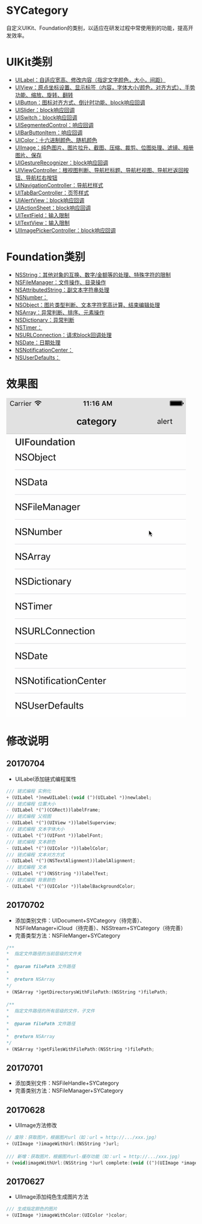 # SYCategory
自定义UIKit、Foundation的类别，以适应在研发过程中常使用到的功能，提高开发效率。

# UIKit类别
  * [UILabel：自适应宽高、修改内容（指定文字颜色，大小，间距）](https://github.com/potato512/SYCategory/tree/master/CategoryRead/UILabelCategory)
  * [UIView：原点坐标设置、显示标签（内容，字体大小/颜色，对齐方式）、手势功能、缩放、旋转、翻转](https://github.com/potato512/SYCategory/tree/master/CategoryRead/UIViewCategory)
  * [UIButton：图标对齐方式、倒计时功能、block响应回调](https://github.com/potato512/SYCategory/tree/master/CategoryRead/UIButtonCategory)
  * [UISlider：block响应回调](https://github.com/potato512/SYCategory/tree/master/CategoryRead/UISliderCategory)
  * [UISwitch：block响应回调](https://github.com/potato512/SYCategory/tree/master/CategoryRead/UISwitchCategory)
  * [UISegmentedControl：响应回调](https://github.com/potato512/SYCategory/tree/master/CategoryRead/UISegmentedControlCategory)
  * [UIBarButtonItem：响应回调](https://github.com/potato512/SYCategory/tree/master/CategoryRead/UIBarButtonItemCategory)
  * [UIColor：十六进制颜色、随机颜色](https://github.com/potato512/SYCategory/tree/master/CategoryRead/UIColorCategory)
  * [UIImage：纯色图片、图片拉升、截图、压缩、裁剪、位图处理、滤镜、相册图片、保存](https://github.com/potato512/SYCategory/tree/master/CategoryRead/UIImageCategory)
  * [UIGestureRecognizer：block响应回调](https://github.com/potato512/SYCategory/tree/master/CategoryRead/UIGestureRecognierCategory)
  * [UIViewController：根视图判断、导航栏标题、导航栏视图、导航栏返回按钮、导航栏右按钮](https://github.com/potato512/SYCategory/tree/master/CategoryRead/UIViewControllerCategory)
  * [UINavigationController：导航栏样式](https://github.com/potato512/SYCategory/tree/master/CategoryRead/UINavigationControllerCategory)
  * [UITabBarController：页签样式](https://github.com/potato512/SYCategory/tree/master/CategoryRead/UITabBarControllerCategory)
  * [UIAlertView：block响应回调](https://github.com/potato512/SYCategory/tree/master/CategoryRead/UIAlertViewCategory)
  * [UIActionSheet：block响应回调](https://github.com/potato512/SYCategory/tree/master/CategoryRead/UIAlertViewCategory)
  * [UITextField：输入限制](https://github.com/potato512/SYCategory/tree/master/CategoryRead/UITextFiledCategory)
  * [UITextView：输入限制](https://github.com/potato512/SYCategory/tree/master/CategoryRead/UITextFiledCategory)
  * [UIImagePickerController：block响应回调](https://github.com/potato512/SYCategory/tree/master/CategoryRead/UIImagePickerViewControllerCategory)

# Foundation类别
 * [NSString：其他对象的互换、数字/金额等的处理、特殊字符的限制](https://github.com/potato512/SYCategory/tree/master/CategoryRead/NSStringCategory)
 * [NSFileManager：文件操作、目录操作](https://github.com/potato512/SYCategory/tree/master/CategoryRead/NSFileManagerCategory)
 * [NSAttributedString：副文本字符串处理](https://github.com/potato512/SYCategory/tree/master/CategoryRead/NSAttributedStringCategory)
 * [NSNumber：](https://github.com/potato512/SYCategory/tree/master/CategoryRead/NSNumberCategory)
 * [NSObject：图片类型判断、文本字符宽高计算、结束编辑处理](https://github.com/potato512/SYCategory/tree/master/CategoryRead/NSObjectCategory)
 * [NSArray：异常判断、排序、元素操作](https://github.com/potato512/SYCategory/tree/master/CategoryRead/NSArrayCategory)
 * [NSDictionary：异常判断](https://github.com/potato512/SYCategory/tree/master/CategoryRead/NSDictionaryCategory)
 * [NSTimer：](https://github.com/potato512/SYCategory/tree/master/CategoryRead/NSTimerCategory)
 * [NSURLConnection：请求block回调处理](https://github.com/potato512/SYCategory/tree/master/CategoryRead/NSURLConnectionCategory)
 * [NSDate：日期处理](https://github.com/potato512/SYCategory/tree/master/CategoryRead/NSDateCategory)
 * [NSNotificationCenter：](https://github.com/potato512/SYCategory/tree/master/CategoryRead/NSNotificationCenterCategory)
 * [NSUserDefaults：](https://github.com/potato512/SYCategory/tree/master/CategoryRead/NSUserDefaultsCategory)


# 效果图

![SYCategory.gif](./images/SYCategory.gif)


# 修改说明
## 20170704
* UILabel添加链式编程属性
~~~ javascript
/// 链式编程 实例化
+ (UILabel *)newUILabel:(void (^)(UILabel *))newlabel;
/// 链式编程 位置大小
- (UILabel *(^)(CGRect))labelFrame;
/// 链式编程 父视图
- (UILabel *(^)(UIView *))labelSuperview;
/// 链式编程 文本字体大小
- (UILabel *(^)(UIFont *))labelFont;
/// 链式编程 文本颜色
- (UILabel *(^)(UIColor *))labelColor;
/// 链式编程 文本对方方式
- (UILabel *(^)(NSTextAlignment))labelAlignment;
/// 链式编程 文本
- (UILabel *(^)(NSString *))labelText;
/// 链式编程 背景颜色
- (UILabel *(^)(UIColor *))labelBackgroundColor;
~~~ 

## 20170702
* 添加类别文件：UIDocument+SYCategory（待完善）、NSFileManager+iCloud（待完善）、NSStream+SYCategory（待完善）
* 完善类型方法：NSFileManger+SYCategory
~~~ javascript
/**
*  指定文件路径的当前层级的文件夹
*
*  @param filePath 文件路径
*
*  @return NSArray
*/
+ (NSArray *)getDirectorysWithFilePath:(NSString *)filePath;

/**
*  指定文件路径的所有层级的文件，子文件
*
*  @param filePath 文件路径
*
*  @return NSArray
*/
+ (NSArray *)getFilesWithFilePath:(NSString *)filePath;
~~~

## 20170701
* 添加类别文件：NSFileHandle+SYCategory
* 完善类别方法：NSFileManager+SYCategory

## 20170628
* UIImage方法修改
~~~ javascript
// 废除：获取图片，根据图片url（如：url = http://.../xxx.jpg）
+ (UIImage *)imageWithUrl:(NSString *)url;

/// 新增：获取图片，根据图片url-缓存功能（如：url = http://.../xxx.jpg）
+ (void)imageWithUrl:(NSString *)url complete:(void ((^)(UIImage *image)))complete;
~~~

## 20170627 
* UIImage添加纯色生成图片方法
~~~ javascript
/// 生成指定颜色的图片
+ (UIImage *)imageWithColor:(UIColor *)color;
~~~

